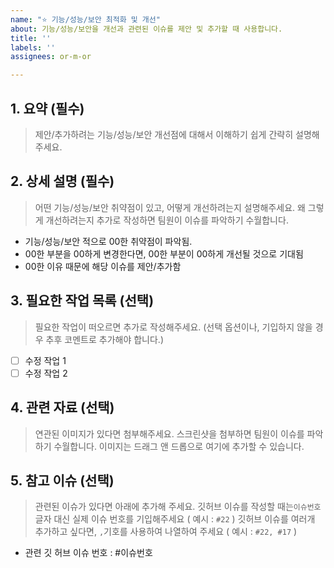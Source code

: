 ```yaml
---
name: "⭐️ 기능/성능/보안 최적화 및 개선"
about: 기능/성능/보안을 개선과 관련된 이슈를 제안 및 추가할 때 사용합니다.
title: ''
labels: ''
assignees: or-m-or

---
```


## 1. 요약 (필수)
> 제안/추가하려는 기능/성능/보안 개선점에 대해서 이해하기 쉽게 간략히 설명해주세요.

## 2. 상세 설명 (필수)
> 어떤 기능/성능/보안 취약점이 있고, 어떻게 개선하려는지 설명해주세요.
> 왜 그렇게 개선하려는지 추가로 작성하면 팀원이 이슈를 파악하기 수월합니다.
- 기능/성능/보안 적으로 00한 취약점이 파악됨.
- 00한 부분을 00하게 변경한다면, 00한 부분이 00하게 개선될 것으로 기대됨
- 00한 이유 때문에 해당 이슈를 제안/추가함

## 3. 필요한 작업 목록 (선택)
> 필요한 작업이 떠오르면 추가로 작성해주세요. (선택 옵션이나, 기입하지 않을 경우 추후 코멘트로 추가해야 합니다.)
- [ ] 수정 작업 1
- [ ] 수정 작업 2

## 4. 관련 자료 (선택)
> 연관된 이미지가 있다면 첨부해주세요.
> 스크린샷을 첨부하면 팀원이 이슈를 파악하기 수월합니다.
> 이미지는 드래그 앤 드롭으로 여기에 추가할 수 있습니다.


## 5. 참고 이슈 (선택)
> 관련된 이슈가 있다면 아래에 추가해 주세요.
> 깃허브 이슈를 작성할 때는`이슈번호` 글자 대신 실제 이슈 번호를 기입해주세요 ( 예시 : `#22` )
> 깃허브 이슈를 여러개 추가하고 싶다면, `,`기호를 사용하여 나열하여 주세요 
> ( 예시 : `#22, #17` )
- 관련 깃 허브 이슈 번호 : #이슈번호
